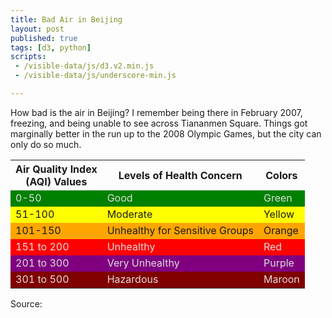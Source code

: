 ```yaml
---
title: Bad Air in Beijing
layout: post
published: true
tags: [d3, python]
scripts:
 - /visible-data/js/d3.v2.min.js
 - /visible-data/js/underscore-min.js

---
```

<style type="text/css">
.aqi-green { background-color: green; color: #ddd; }
.aqi-green:hover { color: #333; }
.aqi-yellow { background-color: yellow; }
.aqi-orange { background-color: orange; }
.aqi-purple { background-color: purple; color: #ddd; }
.aqi-purple:hover { color: #333; }
.aqi-maroon { background-color: maroon; color: #ddd; }
.aqi-maroon:hover { color: #333; }
.aqi-red { background-color: red; color: #ddd; }
.aqi-red:hover { color: #333; }
</style>

How bad is the air in Beijing? I remember being there in February 2007, freezing, and being unable to see across Tiananmen Square. Things got marginally better in the run up to the 2008 Olympic Games, but the city can only do so much.

<div id="chart"> </div>

<table class="table">
    <tbody>
      <tr>
      </tr><tr>
        <th>Air Quality Index<br>
          (AQI) Values</th>
        <th>Levels of Health Concern</th>
        <th>Colors</th>
      </tr>
      <tr class="aqi-green">
        <td>0-50 </td>
        <td> Good</td>
        <td>Green</td>
      </tr>
      <tr class="aqi-yellow">
        <td>51-100 </td>
        <td>Moderate</td>
        <td>Yellow</td>
      </tr>
      <tr class="aqi-orange">
        <td>101-150 </td>
        <td>Unhealthy for Sensitive Groups </td>
        <td>Orange</td>
      </tr>
      <tr class="aqi-red">
        <td>151 to 200</td>
        <td>Unhealthy </td>
        <td>Red</td>
      </tr>
      <tr class="aqi-purple">
        <td>201 to 300</td>
        <td> Very Unhealthy</td>
        <td> Purple</td>
      </tr>
      <tr class="aqi-maroon">
        <td>301 to 500</td>
        <td>Hazardous</td>
        <td>Maroon</td>
      </tr>
    </tbody>
  </table>

Source:

<script type="text/javascript">
// mise en place
var height = 200,
    width = 620,
    pad = 20,
    url = "/visible-data/data/beijingair.csv";

var colors = d3.scale.linear()
    .domain(['green', 'yellow', 'orange', 'red', 'purple', 'maroon'])
    .range([0, 51, 101, 151, 201, 301]);

var format = d3.time.format('%m-%d-%Y %H:%M');

var x = d3.scale.linear()
    .range([0, width]);

var chart = d3.select('#chart').append('svg')
    .style('height', height + pad);

d3.csv(url, function(data) {
    window.data = data;
    _.each(data, function(d, i) {
        d.aqi = +d.aqi;
        d.pm25 = +d.pm25;
        d.date = new Date(Date.parse(d.date));
    });

});

</script>